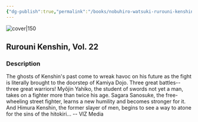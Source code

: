 ```yaml
---
{"dg-publish":true,"permalink":"/books/nobuhiro-watsuki-rurouni-kenshin-vol-22/","title":"\"Rurouni Kenshin, Vol. 22\"","tags":["manga","Fantasy"]}
---
```




![cover|150](http://books.google.com/books/content?id=qfbwAQAAQBAJ&printsec=frontcover&img=1&zoom=1&source=gbs_api)

## Rurouni Kenshin, Vol. 22

### Description

The ghosts of Kenshin's past come to wreak havoc on his future as the fight is literally brought to the doorstep of Kamiya Dojo. Three great battles--three great warriors! Myôjin Yahiko, the student of swords not yet a man, takes on a fighter more than twice his age. Sagara Sanosuke, the free-wheeling street fighter, learns a new humility and becomes stronger for it. And Himura Kenshin, the former slayer of men, begins to see a way to atone for the sins of the hitokiri... -- VIZ Media
```